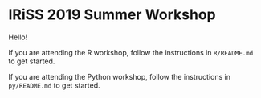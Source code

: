 IRiSS 2019 Summer Workshop
===

Hello!

If you are attending the R workshop, follow the instructions in `R/README.md` to get started.

If you are attending the Python workshop, follow the instructions in `py/README.md` to get started.
